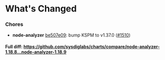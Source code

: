 # What's Changed

### Chores
- **node-analyzer** [be507e09](https://github.com/sysdiglabs/charts/commit/be507e09e99ea79486a8d881a611d239de126f30): bump KSPM to v1.37.0 ([#1510](https://github.com/sysdiglabs/charts/issues/1510))
#### Full diff: https://github.com/sysdiglabs/charts/compare/node-analyzer-1.18.8...node-analyzer-1.18.9
